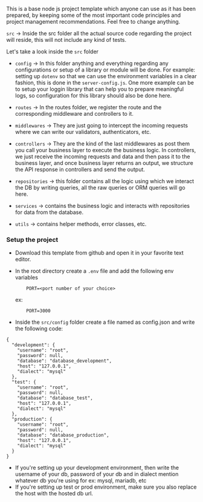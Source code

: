 This is a base node js project template which anyone can use as it has been prepared, by keeping some of the most important code principles and project management recommendations. Feel free to change anything.


`src` -> Inside the src folder all the actual source code regarding the project will reside, this will not include any kind of tests.

Let's take a look inside the `src` folder

- `config` -> In this folder anything and everything regarding any configurations or setup of a library or module will be done. For example: setting up `dotenv` so that we can use the environment variables in a clear fashion, this is done in the `server-config.js`. One more example can be to setup your loggin library that can help you to prepare meaningful logs, so configuration for this library should also be done here.

- `routes` -> In the routes folder, we register the route and the corresponding middleware and controllers to it.

- `middlewares` -> They are just going to intercept the incoming requests where we can write our validators, authenticators, etc.

- `controllers` -> They are the kind of the last middlewares as post them you call your business layer to execute the business logic. In controllers, we just receive the incoming requests and data and then pass it to the business layer, and once business layer returns an output, we structure the API response in controllers and send the output.

- `repositories` -> this folder contains all the logic using which we interact the DB by writing queries, all the raw queries or ORM queries will go here.

- `services` -> contains the business logic and interacts with repositories for data from the database.

- `utils` -> contains helper methods, error classes, etc.


### Setup the project

- Download this template from github and open it in your favorite text editor.
- In the root directory create a `.env` file and add the following env variables
    ```
        PORT=<port number of your choice>
    ```
    ex:
    ```
        PORT=3000
    ```

- Inside the `src/config` folder create a file named as config.json and write the following code:
```
{
  "development": {
    "username": "root",
    "password": null,
    "database": "database_development",
    "host": "127.0.0.1",
    "dialect": "mysql"
  },
  "test": {
    "username": "root",
    "password": null,
    "database": "database_test",
    "host": "127.0.0.1",
    "dialect": "mysql"
  },
  "production": {
    "username": "root",
    "password": null,
    "database": "database_production",
    "host": "127.0.0.1",
    "dialect": "mysql"
  }
}
```
- If you're setting up your development environment, then write the username of your db, password of your db and in dialect mention whatever db you're using for ex:
mysql, mariadb, etc
- If you're setting up test or prod environment, make sure you also replace the host with the hosted db url.